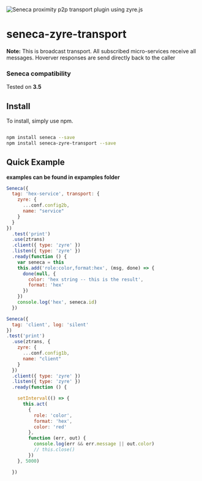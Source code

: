![Seneca](http://senecajs.org/files/assets/seneca-logo.png)
proximity p2p transport plugin using zyre.js  

# seneca-zyre-transport


__Note:__ This is broadcast transport. All subscribed micro-services receive all messages. Hoverver responses are send directly back to the caller

### Seneca compatibility
Tested on  **3.5**

## Install
To install, simply use npm.

```sh

npm install seneca --save
npm install seneca-zyre-transport --save

```

## Quick Example
**examples can be found in expamples folder**
```js
Seneca({
  tag: 'hex-service', transport: {
    zyre: {
      ...conf.config2b,
      name: "service"
    }
  }
})
  .test('print')
  .use(ztrans)
  .client({ type: 'zyre' })
  .listen({ type: 'zyre' })
  .ready(function () {
    var seneca = this
    this.add('role:color,format:hex', (msg, done) => {
      done(null, {
        color: 'hex string -- this is the result',
        format: 'hex'
      })
    })
    console.log('hex', seneca.id)
  })
```

```js
Seneca({
  tag: 'client', log: 'silent'
})
.test('print')
  .use(ztrans, {
    zyre: {
      ...conf.config1b,
      name: "client"
    }
  })
  .client({ type: 'zyre' })
  .listen({ type: 'zyre' })
  .ready(function () {

    setInterval(() => {
      this.act(
        {
          role: 'color',
          format: 'hex',
          color: 'red'
        },
        function (err, out) {
          console.log(err && err.message || out.color)
          // this.close()
        })
    }, 5000)

  })
```
